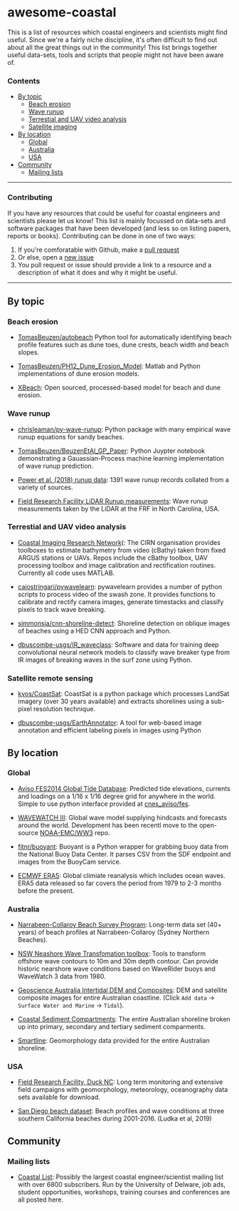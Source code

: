 # awesome-coastal
This is a list of resources which coastal engineers and scientists might find useful. Since we're a fairly niche discipline, it's often difficult to find out about all the great things out in the community! This list brings together useful data-sets, tools and scripts that people might not have been aware of.


### Contents
  - [By topic](#by-topic)
    - [Beach erosion](#beach-erosion)
    - [Wave runup](#wave-runup)
    - [Terrestial and UAV video analysis](#terrestial-and-uav-video-analysis)
    - [Satellite imaging](#satellite-imaging)
  - [By location](#by-location)
    - [Global](#global)
    - [Australia](#australia)
    - [USA](#usa)
  - [Community](#community)
    - [Mailing lists](#mailing-lists)

----

### Contributing
If you have any resources that could be useful for coastal engineers and scientists please let us know! This list is mainly focussed on data-sets and software packages that have been developed (and less so on listing papers, reports or books). Contributing can be done in one of two ways:

1. If you're comforatable with Github, make a [pull request](https://github.com/chrisleaman/awesome-coastal/pulls)
2. Or else, open a [new issue](https://github.com/chrisleaman/awesome-coastal/issues)
3. You pull request or issue should provide a link to a resource and a description of what it does and why it might be useful.

----

## By topic

### Beach erosion
- [TomasBeuzen/autobeach][autobeach] Python tool for automatically identifying beach profile features such as dune toes, dune crests, beach width and beach slopes.
- [TomasBeuzen/PH12_Dune_Erosion_Model][ph12]: Matlab and Python implementations of dune erosion models.
- [XBeach][xbeach]: Open sourced, processed-based model for beach and dune erosion.

  [autobeach]: https://github.com/TomasBeuzen/PH12_Dune_Erosion_Model
  [ph12]: https://github.com/TomasBeuzen/PH12_Dune_Erosion_Model
  [xbeach]: https://oss.deltares.nl/web/xbeach/

### Wave runup
- [chrisleaman/py-wave-runup][pywaverunup]: Python package with many empirical wave runup equations for sandy beaches.
- [TomasBeuzen/BeuzenEtAl_GP_Paper][gaus-process]: Python Juypter notebook demonstrating a Gauassian-Process machine learning implementation of wave runup prediction.
- [Power et al. (2018) runup data][power]: 1391 wave runup records collated from a variety of sources.
- [Field Research Facility LiDAR Runup measurements][frf]: Wave runup measurements taken by the LiDAR at the FRF in North Carolina, USA.

  [power]: https://www.sciencedirect.com/science/article/pii/S0378383918302552
  [frf]: https://frfdataportal.erdc.dren.mil/
  [pywaverunup]: https://github.com/chrisleaman/py-wave-runup
  [gaus-process]: https://github.com/TomasBeuzen/BeuzenEtAl_GP_Paper

### Terrestial and UAV video analysis
- [Coastal Imaging Research Network][cirn](: The CIRN organisation provides toolboxes to estimate bathymetry from video (cBathy) taken from fixed ARGUS stations or UAVs. Repos include the cBathy toolbox, UAV processing toolbox and image calibration and rectification routines. Currently all code uses MATLAB.
- [caiostringari/pywavelearn][pywavelearn]: pywavelearn provides a number of python scripts to process video of the swash zone. It provides functions to calibrate and rectify camera images, generate timestacks and classify pixels to track wave breaking.
- [simmonsja/cnn-shoreline-detect][cnn-shoreline-detect]: Shoreline detection on oblique images of beaches using a HED CNN approach and Python.
- [dbuscombe-usgs/IR_waveclass][IR_waveclass]: Software and data for training deep convolutional neural network models to classify wave breaker type from IR images of breaking waves in the surf zone using Python.

  [cirn]: https://github.com/Coastal-Imaging-Research-Network
  [pywavelearn]: https://oss.deltares.nl/web/xbeach/
  [cnn-shoreline-detect]: https://github.com/simmonsja/cnn-shoreline-detect
  [IR_waveclass]: https://github.com/dbuscombe-usgs/IR_waveclass


### Satellite remote sensing
- [kvos/CoastSat][coastsat]: CoastSat is a python package which
  processes LandSat imagery (over 30 years available) and extracts shorelines using a sub-pixel resolution technique.
- [dbuscombe-usgs/EarthAnnotator][EarthAnnotator]: A tool for web-based image annotation and efficient labeling pixels in images using Python

  [coastsat]: https://github.com/kvos/CoastSat
  [EarthAnnotator]: https://github.com/dbuscombe-usgs/EarthAnnotator

## By location

### Global
- [Aviso FES2014 Global Tide Database][aviso]: Predicted tide elevations, currents and loadings on a 1/16 x 1/16 degree grid for anywhere in the world. Simple to use python interface provided at [cnes_aviso/fes][aviso-fes].
- [WAVEWATCH III][ww3]: Global wave model supplying hindcasts and forecasts around the world. Development has been recentl move to the open-source [NOAA-EMC/WW3][ww3-github] repo.
- [fitnr/buoyant][buoyant]: Buoyant is a Python wrapper for grabbing buoy data from the National Buoy Data Center. It parses CSV from the SDF endpoint and images from the BuoyCam service.
- [ECMWF ERA5][era5]: Global climiate reanalysis which includes ocean waves. ERA5 data released so far covers the period from 1979 to 2-3 months before the present.

  [aviso]: https://www.aviso.altimetry.fr/en/data/products/auxiliary-products/global-tide-fes.html
  [aviso-fes]: https://bitbucket.org/cnes_aviso/fes/src/master/
  [ww3]: https://polar.ncep.noaa.gov/waves/
  [ww3-github]: https://github.com/NOAA-EMC/WW3
  [buoyant]: https://github.com/fitnr/buoyant
  [era5]: https://confluence.ecmwf.int/display/CKB/ERA5+data+documentation

### Australia
- [Narrabeen-Collaroy Beach Survey Program][narrabeen]: Long-term data set (40+ years) of beach profiles at Narrabeen-Collaroy (Sydney Northern Beaches).
- [NSW Neashore Wave Transfomation toolbox][nsw-nearshore]: Tools to transform offshore wave contours to 10m and 30m depth contour. Can provide historic nearshore wave conditions based on WaveRider buoys and WaveWatch 3 data from 1980.
- [Geoscience Australia Intertidal DEM and Composites][intertidal-dem]: DEM and satellite composite images for entire Australian coastline. (Click `Add data` -> `Surface Water and Marine` -> `Tidal`).
- [Coastal Sediment Compartments][sediment-compartments]: The entire Australian shoreline broken up into primary, secondary and tertiary sediment comparments.
- [Smartline][smartline]: Geomorphology data provided for the entire Australian shoreline.

  [narrabeen]: http://narrabeen.wrl.unsw.edu.au/
  [nsw-nearshore]: http://www.nswaves.com.au/help_toolbox.php
  [intertidal-dem]: https://nationalmap.gov.au/
  [sediment-compartments]: https://ecat.ga.gov.au/geonetwork/srv/eng/catalog.search#/metadata/87838
  [smartline]: https://ecat.ga.gov.au/geonetwork/srv/eng/catalog.search#/metadata/104160

### USA
- [Field Research Facility, Duck NC][frf]: Long term monitoring and extensive field campaigns with geomorphology, meteorology, oceanography data sets available for download.
- [San Diego beach dataset][sandiego]: Beach profiles and wave conditions at three southern California beaches during 2001-2016. (Ludka et al, 2019)

  [frf]: https://frfdataportal.erdc.dren.mil/
  [sandiego]: https://www.nature.com/articles/s41597-019-0167-6


## Community

### Mailing lists
- [Coastal List][coastal-list]:
  Possibly the largest coastal engineer/scientist mailing list with over 6800 subscribers. Run by the University of Delware, job ads, student opportunities, workshops, training courses and conferences are all posted here.

  [coastal-list]: https://groups.google.com/a/udel.edu/forum/#!categories/coastal_list
